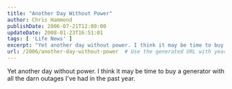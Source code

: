 ```yaml
---
title: "Another Day Without Power"
author: Chris Hammond
publishDate: 2006-07-21T12:00:00
updateDate: 2008-01-23T16:51:01
tags: [ 'Life News' ]
excerpt: "Yet another day without power. I think it may be time to buy a generator with all the darn outages I've had in the past..."
url: /2006/another-day-without-power  # Use the generated URL with year
---
```

Yet another day without power. I think it may be time to buy a generator with all the darn outages I've had in the past year.
